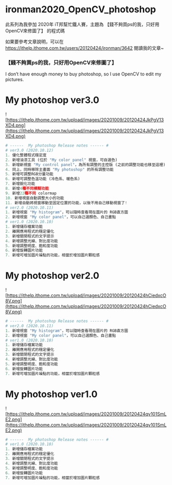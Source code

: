 # ironman2020_OpenCV_photoshop

此系列為我參加 2020年 iT邦幫忙鐵人賽，主題為 【錢不夠買ps的我，只好用OpenCV來修圖了】 的程式碼 



如果要參考文章說明，可以在 https://ithelp.ithome.com.tw/users/20120424/ironman/3642 閱讀我的文章~

### 【錢不夠買ps的我，只好用OpenCV來修圖了】 

I don’t have enough money to buy photoshop, so I use OpenCV to edit my pictures.


# My photoshop ver3.0 
![https://ithelp.ithome.com.tw/upload/images/20201009/20120424JkPgV13XD4.png](https://ithelp.ithome.com.tw/upload/images/20201009/20120424JkPgV13XD4.png)

```python
# ------  My photoshop Release notes ------ #
# ver3.0 (2020.10.12)
1. 優化整體程式穩定度
2. 新增油漆工具 (位於 "My color panel" 視窗，可自選色)
3. 新增新視窗 "My control panel"，為所有調整的主控版 (之前的調整功能也移至這裡)
4. 同上，同時移除主畫面 "My photoshop" 的所有調整功能
5. 新增可調整RGB分量功能
6. 新增可調整色溫功能 (冷色系、暖色系)
7. 新增銳化功能
8. 新增4種不同模糊功能
9. 新增22種不同 colormap
10. 新增視窗自動調整大小的功能
11. 新增自動將視窗移動至固定位置的功能，以後不用自己移動視窗了!
# ver2.0 (2020.10.11)
1. 新增視窗 "My histogram"，可以隨時查看現在圖片的 RGB直方圖
2. 新增視窗 "My color panel"，可以自己選顏色、自己畫點
# ver1.0 (2020.10.10)
1. 新增儲存檔案功能
2. 離開應用程式的穩定優化
3. 新增關閉程式的文字提示
4. 新增調整光線、對比度功能
5. 新增調整明度、飽和度功能
6. 新增旋轉圖片功能
7. 新增可增加圖片噪點的功能，相當於增加圖片顆粒感
```

# My photoshop ver2.0 

![https://ithelp.ithome.com.tw/upload/images/20201009/20120424hCiedxcO8V.png](https://ithelp.ithome.com.tw/upload/images/20201009/20120424hCiedxcO8V.png)

```python
# ------  My photoshop Release notes ------ #
# ver2.0 (2020.10.11)
1. 新增視窗 "My histogram"，可以隨時查看現在圖片的 RGB直方圖
2. 新增視窗 "My color panel"，可以自己選顏色、自己畫點
# ver1.0 (2020.10.10)
1. 新增儲存檔案功能
2. 離開應用程式的穩定優化
3. 新增關閉程式的文字提示
4. 新增調整光線、對比度功能
5. 新增調整明度、飽和度功能
6. 新增旋轉圖片功能
7. 新增可增加圖片噪點的功能，相當於增加圖片顆粒感
```

# My photoshop ver1.0 

![https://ithelp.ithome.com.tw/upload/images/20201009/20120424qv101SmLE2.png](https://ithelp.ithome.com.tw/upload/images/20201009/20120424qv101SmLE2.png)


```python
# ------  My photoshop Release notes ------ #
# ver1.0 (2020.10.10)
1. 新增儲存檔案功能
2. 離開應用程式的穩定優化
3. 新增關閉程式的文字提示
4. 新增調整光線、對比度功能
5. 新增調整明度、飽和度功能
6. 新增旋轉圖片功能
7. 新增可增加圖片噪點的功能，相當於增加圖片顆粒感
```
